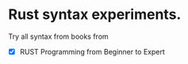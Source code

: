 # Rust syntax experiments.

Try all syntax from books from

* [X] RUST Programming from Beginner to Expert